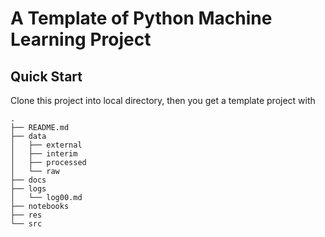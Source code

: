 # A Template of Python Machine Learning Project

## Quick Start

Clone this project into local directory, then you get a template project with

    .
    ├── README.md
    ├── data
    │   ├── external
    │   ├── interim
    │   ├── processed
    │   └── raw
    ├── docs
    ├── logs
    │   └── log00.md
    ├── notebooks
    ├── res
    └── src
